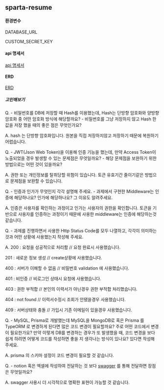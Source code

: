 ## sparta-resume

#### 환경변수
DATABASE_URL

CUSTOM_SECRET_KEY


#### api 명세서 
[api 명세서 ](https://www.notion.so/e3c8d8cd9757400fb89f623d8ff1a225?v=9daf5ad7a5e04c4d9360b7f08927b537&pvs=4)

#### ERD
[ERD](https://drawsql.app/teams/test-2338/diagrams/resume-project)


##### 고민해보기
Q.  - 비밀번호를 DB에 저장할 때 Hash를 이용했는데, Hash는 단방향 암호화와 양방향 암호화 중 어떤 암호화 방식에 해당할까요?
    - 비밀번호를 그냥 저장하지 않고 Hash 한 값을 저장 했을 때의 좋은 점은 무엇인가요?

A. hash 는 단방향 암호화입니다. 원본을 직접 저장하지않고 저장하기 때문에 복원하기 어렵습니다.

Q.  - JWT(Json Web Token)을 이용해 인증 기능을 했는데, 만약 Access Token이 노출되었을 경우 발생할 수 있는 문제점은 무엇일까요?
    - 해당 문제점을 보완하기 위한 방법으로는 어떤 것이 있을까요?

A. 권한 또는 개인정보를 탈취당할 위험이 있습니다. 토큰 유효기간 줄이기같은 방법으로 문제점을 보완할 수 있습니다.
    
Q.  - 인증과 인가가 무엇인지 각각 설명해 주세요.
    - 과제에서 구현한 Middleware는 인증에 해당하나요? 인가에 해당하나요? 그 이유도 알려주세요.

A. 인증은 사용자를 확인하는 과정이고 인가는 사용자의 권한을 확인합니다. 토큰을 기반으로 사용자를 인증하는 과정이기 때문에 사용한 middleware는 인증에 해당하는것 같습니다.

Q. - 과제를 진행하면서 사용한 Http Status Code를 모두 나열하고, 각각이 의미하는 것과 어떤 상황에 사용했는지 작성해 주세요.

A. 200 : 요청을 성공적으로 처리함  // 요청 완료시 사용했습니다.  

   201 : 새로운 정보 생성 // create상황에 사용했습니다.    
   
   400 : 서버가 이해할 수 없음 // 비밀번호 validation 에 사용했습니다.   
   
   401 : 비인증 // 비로그인 상태시 요청에 사용했습니다.    
   
   403 : 권한 부적합 // 본인의 이력서가 아닌경우 권한 부적합 처리했습니다.    
   
   404 : not found // 이력서수정시 조회가 안됐을경우 사용했습니다.    
   
   409 : 서버상태와 충돌 // 가입시 기존 이메일이 있을경우 사용했습니다.    

   
Q. - MySQL, Prisma로 개발했는데 MySQL을 MongoDB로 혹은 Prisma 를 TypeORM 로 변경하게 된다면 많은 코드 변경이 필요할까요? 주로 어떤 코드에서 변경이 필요한가요?
     만약 이렇게 DB를 변경하는 경우가 또 발생했을 때, 코드 변경을 보다 쉽게 하려면 어떻게 코드를 작성하면 좋을 지 생각나는 방식이 있나요? 있다면 작성해 주세요.

A. prisma 의 스키마 설정이 코드 변경이 필요할 것 같습니다.


Q. - notion 혹은 엑셀에 작성하여 전달하는 것 보다 [swagger](https://swagger.io/) 를 통해 전달하면 장점은 무엇일까요?


A. swagger 사용시 더 시각적으로 명확한 표현이 가능할 것 같습니다.


